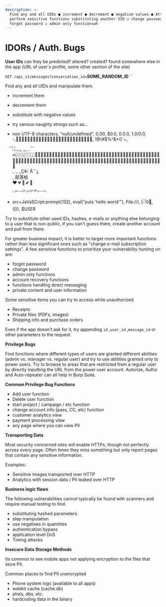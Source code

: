 ```yaml
---
description: >-
  Find any and all UIDs ● increment ● decrement ● negative values ● Attempt to
  perform sensitive functions substituting another UID ○ change password ○
  forgot password ○ admin only functionswh
---
```


# IDORs / Auth. Bugs

**User IDs**   can they be predicted? altered? created? found somewhere else in the app \(URL of user's profile, some other section of the site\)

 `GET /api_v1/messages?conversation_id=`**SOME\_RANDOM\_ID** ``

Find any and all UIDs and manipulate them.

* increment them
* decrement them
*  substitute with negative values 
* try various naughty strings such as... 
* non UTF-8 characters, "null/undefined", 0.00, $0.0, 0.0.0, 1.0/0.0, -,,  
   !@\#$%^&\*\(\)\`~,

  ­؀؁؂؃؄؅؜۝܏᠎​‌‍‎‏‪‫‬‭‮⁠⁡⁢⁣⁤⁦⁧⁨⁩⁪⁫⁬⁭⁮⁯  
   ￹￺￻𑂽𛲠𛲡𛲢𛲣𝅳𝅴𝅵𝅶𝅷𝅸𝅹𝅺󐀁󐀠󐀡󐀢󐀣󐀤󐀥󐀦󐀧󐀨󐀩󐀪󐀫󐀬󐀭󐀮󐀯󐀰󐀱󐀲󐀳󐀴󐀵󐀶󐀷󐀸󐀹󐀺󐀻󐀼󐀽󐀾󐀿󐁀󐁁󐁂󐁃󐁄󐁅󐁆󐁇󐁈󐁉󐁊󐁋󐁌󐁍󐁎󐁏󐁐󐁑󐁒󐁓󐁔󐁕󐁖󐁗󐁘󐁙󐁚󐁛󐁜󐁝󐁞󐁟󐁠󐁡󐁢󐁣󐁤󐁥󐁦󐁧󐁨󐁩󐁪󐁫󐁬󐁭󐁮󐁯󐁰󐁱󐁲󐁳󐁴󐁵󐁶󐁷󐁸󐁹󐁺󐁻󐁼󐁽󐁾󐁿  
  , ., ¸˛Ç◊ı˜Â¯˘¿  
  , 部落格  
    ❤️ 💔 💌 💕 💞  
  , ﷽

* src=JaVaSCript:prompt\(132\), eval\("puts 'hello world'"\), File:///, 🏳0🌈️, {0}, $USER

Try to substitute other used IDs, hashes, e-mails or anything else belonging to a user that is non-public, if you can't guess them, create another account and pull from there.   

For greater business impact, it is better to target more important functions rather than less significant ones such as "change e-mail subscription settings".  A few sensitive functions to prioritize your vulnerability hunting on are:

*  forgot password 
* change password 
* admin only functions
* account recovery functions
* functions handling direct messaging
* private content and user information 

Some sensitive items you can try to access while unauthorized.

* Receipts
* Private files \(PDFs, images\)
* Shipping info and purchase orders

Even if the app doesn't ask for it, try appending `id` ,`user_id` ,`message_id` or other parameters to the request.

**Privilege Bugs**

Find functions where different types of users are granted different abilities \(admin vs. manager vs. regular user\) and try to use abilities granted only to power users.   Try to browse to areas that are restricted from a regular user by directly inputting the URL from the power user account. Autorize, Authz and Auto-repeater can all help in Burp Suite.   

**Common Privilege Bug Functions**

* Add user function
* Delete user function
* start project / campaign / etc function
* change account info \(pass, CC, etc\) function
* customer analytics view
* payment processing view
* any page where you can view PII

**Transporting Data**

Most security concerned sites will enable HTTPs, though not perfectly across every page.  Often times they miss something but only report pages that contain any sensitive information.

Examples:

* Sensitive images transported over HTTP
* Analytics with session data / PII leaked over HTTP

**Business logic flaws**

The following vulnerabilities cannot typically be found with scanners and require manual testing to find.

* substituting hashed parameters
* step manipulation
* use negatives in quantities
* authentication bypass
* application level DoS
* Timing attacks

**Insecure Data Storage Methods**

Its common to see mobile apps not applying encryption to the files that store PII.

Common places to find PII unencrypted

* Phone system logs \(available to all apps\)
* webkit cache \(cache.db\)
* plists, dbs, etc.
* hardcoding data in the binary

